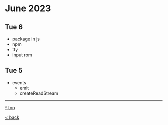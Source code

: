 # June 2023

## Tue 6

- package in js
- npm
- tty
- input rom

## Tue 5

- events 
  - emit
  - createReadStream

---

[^ top](#june-2023)

[< back](../index.md)